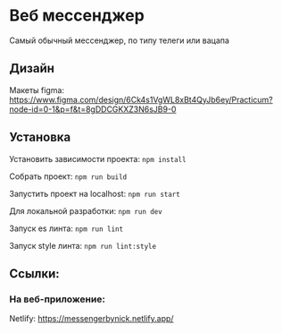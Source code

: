 # Веб мессенджер

Самый обычный мессенджер, по типу телеги или вацапа

## Дизайн

Макеты figma: https://www.figma.com/design/6Ck4s1VgWL8xBt4QyJb6ey/Practicum?node-id=0-1&p=f&t=8gDDCGKXZ3N6sJB9-0

## Установка

Установить зависимости проекта: `npm install`

Собрать проект: `npm run build`

Запустить проект на localhost: `npm run start`

Для локальной разработки: `npm run dev`

Запуск es линта: `npm run lint`

Запуск style линта: `npm run lint:style`

## Ссылки:

### На веб-приложение:

Netlify: https://messengerbynick.netlify.app/
